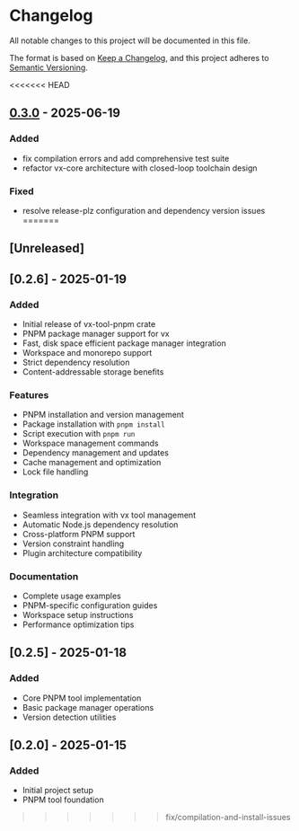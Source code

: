 # Changelog

All notable changes to this project will be documented in this file.

The format is based on [Keep a Changelog](https://keepachangelog.com/en/1.0.0/),
and this project adheres to [Semantic Versioning](https://semver.org/spec/v2.0.0.html).

<<<<<<< HEAD

## [0.3.0](https://github.com/loonghao/vx/compare/vx-tool-pnpm-v0.2.6...vx-tool-pnpm-v0.3.0) - 2025-06-19

### Added

- fix compilation errors and add comprehensive test suite
- refactor vx-core architecture with closed-loop toolchain design

### Fixed

- resolve release-plz configuration and dependency version issues
=======
## [Unreleased]

## [0.2.6] - 2025-01-19

### Added
- Initial release of vx-tool-pnpm crate
- PNPM package manager support for vx
- Fast, disk space efficient package manager integration
- Workspace and monorepo support
- Strict dependency resolution
- Content-addressable storage benefits

### Features
- PNPM installation and version management
- Package installation with `pnpm install`
- Script execution with `pnpm run`
- Workspace management commands
- Dependency management and updates
- Cache management and optimization
- Lock file handling

### Integration
- Seamless integration with vx tool management
- Automatic Node.js dependency resolution
- Cross-platform PNPM support
- Version constraint handling
- Plugin architecture compatibility

### Documentation
- Complete usage examples
- PNPM-specific configuration guides
- Workspace setup instructions
- Performance optimization tips

## [0.2.5] - 2025-01-18

### Added
- Core PNPM tool implementation
- Basic package manager operations
- Version detection utilities

## [0.2.0] - 2025-01-15

### Added
- Initial project setup
- PNPM tool foundation
>>>>>>> fix/compilation-and-install-issues
